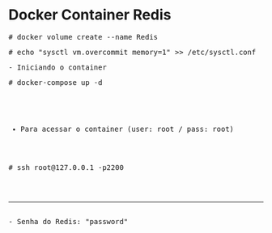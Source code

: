 # Docker Container Redis 

<pre>
# docker volume create --name Redis
</pre>

<pre>
# echo "sysctl vm.overcommit_memory=1" >> /etc/sysctl.conf
</pre>

<pre>
- Iniciando o container
<pre>
# docker-compose up -d
</pre>
- Para acessar o container (user: root / pass: root)
<pre>
# ssh root@127.0.0.1 -p2200
</pre>

<hr>
- Senha do Redis: "password"
